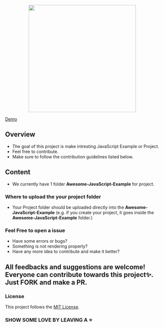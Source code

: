 <p align="center">
<img src="https://radicalhub.com/wp-content/uploads/2018/07/javascript.jpg" width="350"/>
</p>

[Demo](https://js-display-project.netlify.app/)

## Overview


- The goal of this project is make intresting JavaScript Example or Project.
- Feel free to contribute.
- Make sure to follow the contribution guidelines listed below.

## Content

- We currently have 1 folder <b>Awesome-JavaScript-Example</b> for project.

### Where to upload the your project folder

- Your Project folder should be uploaded directly into the <b>Awesome-JavaScript-Example</b> (e.g. if you  create your project, it goes inside the <b>Awesome-JavaScript-Example</b> folder.)





### Feel Free to open a issue
<ul>
  <li>Have some errors or bugs?</li>
  <li>Something is not rendering properly?</li>
  <li>Have any more idea to contribute and make it better?</li>
</ul>
<h2>All feedbacks and suggestions are welcome! Everyone can contribute towards this project✨. Just <strong>FORK</strong> and make a <strong>PR</strong>.</h2>

### License

This project follows the [MIT License](/LICENSE).

### SHOW SOME LOVE BY LEAVING A ⭐

